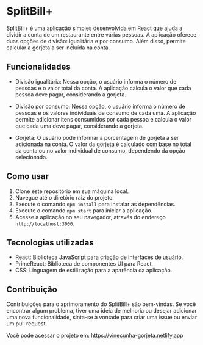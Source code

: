 # SplitBill+

SplitBill+ é uma aplicação simples desenvolvida em React que ajuda a dividir a conta de um restaurante entre várias pessoas. A aplicação oferece duas opções de divisão: igualitária e por consumo. Além disso, permite calcular a gorjeta a ser incluída na conta.

## Funcionalidades

- Divisão igualitária: Nessa opção, o usuário informa o número de pessoas e o valor total da conta. A aplicação calcula o valor que cada pessoa deve pagar, considerando a gorjeta.

- Divisão por consumo: Nessa opção, o usuário informa o número de pessoas e os valores individuais de consumo de cada uma. A aplicação permite adicionar itens consumidos por cada pessoa e calcula o valor que cada uma deve pagar, considerando a gorjeta.

- Gorjeta: O usuário pode informar a porcentagem de gorjeta a ser adicionada na conta. O valor da gorjeta é calculado com base no total da conta ou no valor individual de consumo, dependendo da opção selecionada.

## Como usar

1. Clone este repositório em sua máquina local.
2. Navegue até o diretório raiz do projeto.
3. Execute o comando `npm install` para instalar as dependências.
4. Execute o comando `npm start` para iniciar a aplicação.
5. Acesse a aplicação no seu navegador, através do endereço `http://localhost:3000`.

## Tecnologias utilizadas

- React: Biblioteca JavaScript para criação de interfaces de usuário.
- PrimeReact: Biblioteca de componentes UI para React.
- CSS: Linguagem de estilização para a aparência da aplicação.

## Contribuição

Contribuições para o aprimoramento do SplitBill+ são bem-vindas. Se você encontrar algum problema, tiver uma ideia de melhoria ou desejar adicionar uma nova funcionalidade, sinta-se à vontade para criar uma issue ou enviar um pull request.

Você pode acessar o projeto em: https://vinecunha-gorjeta.netlify.app